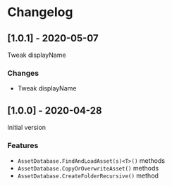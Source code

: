 # Changelog

## [1.0.1] - 2020-05-07

Tweak displayName

### Changes

- Tweak displayName

## [1.0.0] - 2020-04-28

Initial version

### Features

- `AssetDatabase.FindAndLoadAsset(s)<T>()` methods
- `AssetDatabase.CopyOrOverwriteAsset()` methods
- `AssetDatabase.CreateFolderRecursive()` method

